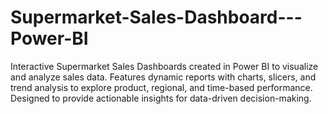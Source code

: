 # Supermarket-Sales-Dashboard---Power-BI
Interactive Supermarket Sales Dashboards created in Power BI to visualize and analyze sales data. Features dynamic reports with charts, slicers, and trend analysis to explore product, regional, and time-based performance. Designed to provide actionable insights for data-driven decision-making.
